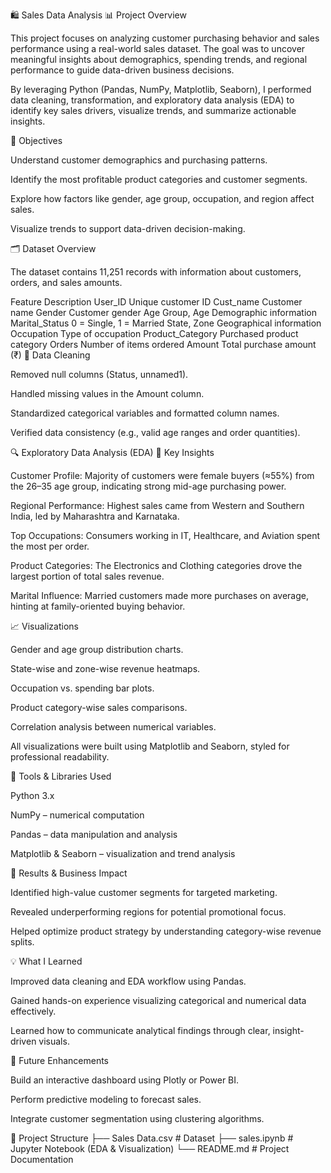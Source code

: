 🛍️ Sales Data Analysis
📊 Project Overview

This project focuses on analyzing customer purchasing behavior and sales performance using a real-world sales dataset. The goal was to uncover meaningful insights about demographics, spending trends, and regional performance to guide data-driven business decisions.

By leveraging Python (Pandas, NumPy, Matplotlib, Seaborn), I performed data cleaning, transformation, and exploratory data analysis (EDA) to identify key sales drivers, visualize trends, and summarize actionable insights.

🧩 Objectives

Understand customer demographics and purchasing patterns.

Identify the most profitable product categories and customer segments.

Explore how factors like gender, age group, occupation, and region affect sales.

Visualize trends to support data-driven decision-making.

🗂️ Dataset Overview

The dataset contains 11,251 records with information about customers, orders, and sales amounts.

Feature	Description
User_ID	Unique customer ID
Cust_name	Customer name
Gender	Customer gender
Age Group, Age	Demographic information
Marital_Status	0 = Single, 1 = Married
State, Zone	Geographical information
Occupation	Type of occupation
Product_Category	Purchased product category
Orders	Number of items ordered
Amount	Total purchase amount (₹)
🧹 Data Cleaning

Removed null columns (Status, unnamed1).

Handled missing values in the Amount column.

Standardized categorical variables and formatted column names.

Verified data consistency (e.g., valid age ranges and order quantities).

🔍 Exploratory Data Analysis (EDA)
🧠 Key Insights

Customer Profile:
Majority of customers were female buyers (≈55%) from the 26–35 age group, indicating strong mid-age purchasing power.

Regional Performance:
Highest sales came from Western and Southern India, led by Maharashtra and Karnataka.

Top Occupations:
Consumers working in IT, Healthcare, and Aviation spent the most per order.

Product Categories:
The Electronics and Clothing categories drove the largest portion of total sales revenue.

Marital Influence:
Married customers made more purchases on average, hinting at family-oriented buying behavior.

📈 Visualizations

Gender and age group distribution charts.

State-wise and zone-wise revenue heatmaps.

Occupation vs. spending bar plots.

Product category-wise sales comparisons.

Correlation analysis between numerical variables.

All visualizations were built using Matplotlib and Seaborn, styled for professional readability.

🧭 Tools & Libraries Used

Python 3.x

NumPy – numerical computation

Pandas – data manipulation and analysis

Matplotlib & Seaborn – visualization and trend analysis

🚀 Results & Business Impact

Identified high-value customer segments for targeted marketing.

Revealed underperforming regions for potential promotional focus.

Helped optimize product strategy by understanding category-wise revenue splits.

💡 What I Learned

Improved data cleaning and EDA workflow using Pandas.

Gained hands-on experience visualizing categorical and numerical data effectively.

Learned how to communicate analytical findings through clear, insight-driven visuals.

🔮 Future Enhancements

Build an interactive dashboard using Plotly or Power BI.

Perform predictive modeling to forecast sales.

Integrate customer segmentation using clustering algorithms.

📁 Project Structure
├── Sales Data.csv          # Dataset
├── sales.ipynb             # Jupyter Notebook (EDA & Visualization)
└── README.md               # Project Documentation
